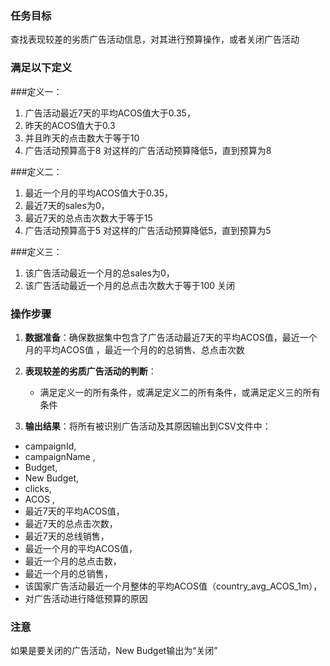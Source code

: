 ### 任务目标
查找表现较差的劣质广告活动信息，对其进行预算操作，或者关闭广告活动

### 满足以下定义

###定义一：
1. 广告活动最近7天的平均ACOS值大于0.35，
2. 昨天的ACOS值大于0.3
3. 并且昨天的点击数大于等于10
4. 广告活动预算高于8
对这样的广告活动预算降低5，直到预算为8

###定义二：
1. 最近一个月的平均ACOS值大于0.35，
2. 最近7天的sales为0，
3. 最近7天的总点击次数大于等于15
4. 广告活动预算高于5
对这样的广告活动预算降低5，直到预算为5

###定义三：
1. 该广告活动最近一个月的总sales为0，
2. 该广告活动最近一个月的总点击次数大于等于100
关闭

### 操作步骤
1. **数据准备**：确保数据集中包含了广告活动最近7天的平均ACOS值，最近一个月的平均ACOS值
，最近一个月的的总销售、总点击次数

2. **表现较差的劣质广告活动的判断**：
   - 满足定义一的所有条件，或满足定义二的所有条件，或满足定义三的所有条件

3. **输出结果**：将所有被识别广告活动及其原因输出到CSV文件中：
- campaignId,
- campaignName ,
- Budget,
- New Budget,
- clicks,
- ACOS ,
- 最近7天的平均ACOS值，
- 最近7天的总点击次数，
- 最近7天的总线销售，
- 最近一个月的平均ACOS值，
- 最近一个月的总点击数，
- 最近一个月的总销售，
- 该国家广告活动最近一个月整体的平均ACOS值（country_avg_ACOS_1m），
- 对广告活动进行降低预算的原因
### 注意
如果是要关闭的广告活动，New Budget输出为“关闭”
